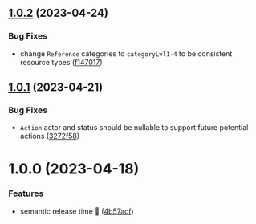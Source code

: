 ## [1.0.2](https://github.com/osuresearch/types/compare/v1.0.1...v1.0.2) (2023-04-24)


### Bug Fixes

* change `Reference` categories to `categoryLvl1-4` to be consistent resource types ([f147017](https://github.com/osuresearch/types/commit/f147017e471908e5b60c7bc538234574ff476465))

## [1.0.1](https://github.com/osuresearch/types/compare/v1.0.0...v1.0.1) (2023-04-21)


### Bug Fixes

* `Action` actor and status should be nullable to support future potential actions ([3272f58](https://github.com/osuresearch/types/commit/3272f580002be1f2deef6db26cb0ac9520a1284d))

# 1.0.0 (2023-04-18)


### Features

* semantic release time 🚀 ([4b57acf](https://github.com/osuresearch/types/commit/4b57acfc36a7e27cd0e63e58d9ff71a2869006b1))
